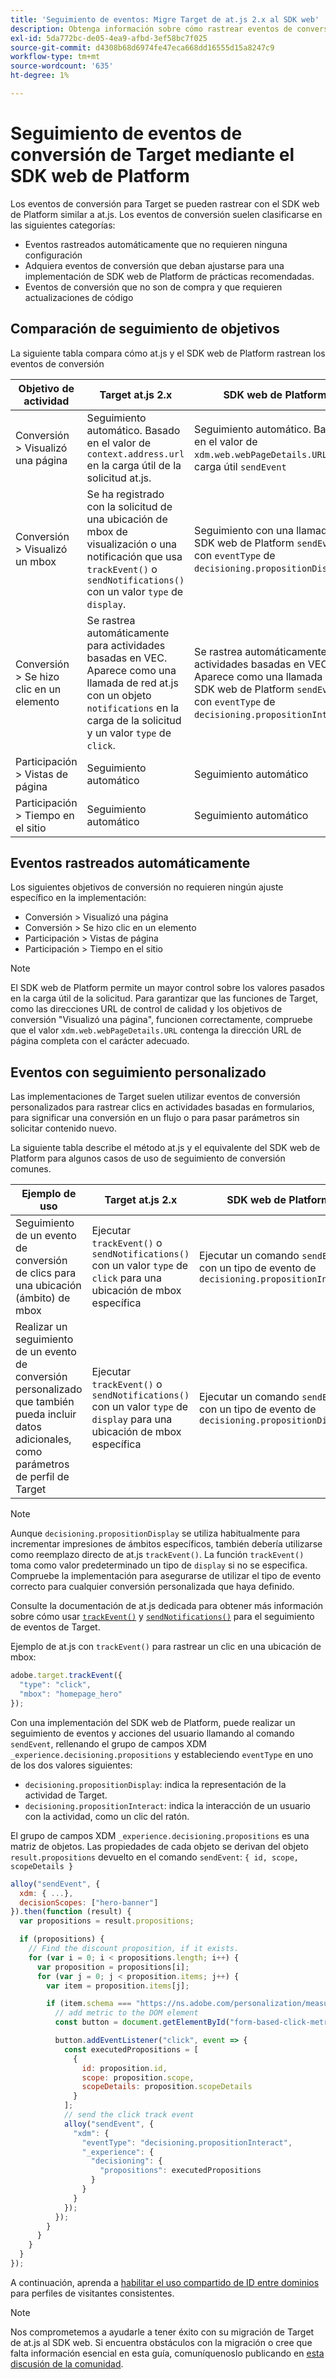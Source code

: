```yaml
---
title: 'Seguimiento de eventos: Migre Target de at.js 2.x al SDK web'
description: Obtenga información sobre cómo rastrear eventos de conversión de Adobe Target mediante el SDK web de Experience Platform.
exl-id: 5da772bc-de05-4ea9-afbd-3ef58bc7f025
source-git-commit: d4308b68d6974fe47eca668dd16555d15a8247c9
workflow-type: tm+mt
source-wordcount: '635'
ht-degree: 1%

---
```


# Seguimiento de eventos de conversión de Target mediante el SDK web de Platform

Los eventos de conversión para Target se pueden rastrear con el SDK web de Platform similar a at.js. Los eventos de conversión suelen clasificarse en las siguientes categorías:

* Eventos rastreados automáticamente que no requieren ninguna configuración
* Adquiera eventos de conversión que deban ajustarse para una implementación de SDK web de Platform de prácticas recomendadas.
* Eventos de conversión que no son de compra y que requieren actualizaciones de código

## Comparación de seguimiento de objetivos

La siguiente tabla compara cómo at.js y el SDK web de Platform rastrean los eventos de conversión

| Objetivo de actividad | Target at.js 2.x | SDK web de Platform |
|---|---|---|
| Conversión > Visualizó una página | Seguimiento automático. Basado en el valor de `context.address.url` en la carga útil de la solicitud at.js. | Seguimiento automático. Basado en el valor de `xdm.web.webPageDetails.URL` en la carga útil `sendEvent` |
| Conversión > Visualizó un mbox | Se ha registrado con la solicitud de una ubicación de mbox de visualización o una notificación que usa `trackEvent()` o `sendNotifications()` con un valor `type` de `display`. | Seguimiento con una llamada del SDK web de Platform `sendEvent` con `eventType` de `decisioning.propositionDisplay`. |
| Conversión > Se hizo clic en un elemento | Se rastrea automáticamente para actividades basadas en VEC. Aparece como una llamada de red at.js con un objeto `notifications` en la carga de la solicitud y un valor `type` de `click`. | Se rastrea automáticamente para actividades basadas en VEC. Aparece como una llamada del SDK web de Platform `sendEvent` con `eventType` de `decisioning.propositionInteract`. |
| Participación > Vistas de página | Seguimiento automático | Seguimiento automático |
| Participación > Tiempo en el sitio | Seguimiento automático | Seguimiento automático |

<!--
| Revenue > RPV, AOV, or Total Sales | Tracked based on the `orderTotal` parameter values for the specified mbox(es) | Tracked based on the `xdm.commerce.order.priceTotal` values. Its best to use the "any mbox" option in the goal setup. |
| Revenue > Orders | Tracked based on the unique `orderId` parameter values for the specified mbox(es) | Tracked based on the unique values for `xdm.commerce.order.purchaseID`. Its best to use the "any mbox" option in the goal setup. |
| Engagement > Custom Scoring | Tracked with the `mboxPageValue` parameter. Refer to the [dedicated documentation](https://experienceleague.adobe.com/docs/target/using/activities/success-metrics/capture-score.html?lang=es) for more details. | Tracked with `data.__adobe.target.mboxPageValue` in the `sendEvent` payload |
-->

## Eventos rastreados automáticamente

Los siguientes objetivos de conversión no requieren ningún ajuste específico en la implementación:

* Conversión > Visualizó una página
* Conversión > Se hizo clic en un elemento
* Participación > Vistas de página
* Participación > Tiempo en el sitio

>[!NOTE]
>
>El SDK web de Platform permite un mayor control sobre los valores pasados en la carga útil de la solicitud. Para garantizar que las funciones de Target, como las direcciones URL de control de calidad y los objetivos de conversión &quot;Visualizó una página&quot;, funcionen correctamente, compruebe que el valor `xdm.web.webPageDetails.URL` contenga la dirección URL de página completa con el carácter adecuado.

<!--
## Purchase conversion events

The following conversion goals are based on the order details information passed in the Platform Web SDK `sendEvent` payload:

* Revenue > Revenue per Visit (RPV)
* Revenue > Average Order Value (AOV)
* Revenue > Total Sales
* Revenue > Orders

Target at.js implementations typically use an order confirmation mbox with the `trackEvent()` or `sendNotifications()` functions to pass the order ID, order total, and a list of product IDs purchased. These methods are specific to Target.

The Platform Web SDK is a shared library for all Adobe applications and you may have other applications such as Adobe Analytics to consider. Because of this shared nature, its best send a single order confirmation call using the appropriate commerce XDM field group.

For more information and an example, refer to the tutorial section about [sending purchase parameters to Target](send-parameters.md#purchase-parameters). 
-->

## Eventos con seguimiento personalizado

Las implementaciones de Target suelen utilizar eventos de conversión personalizados para rastrear clics en actividades basadas en formularios, para significar una conversión en un flujo o para pasar parámetros sin solicitar contenido nuevo.

La siguiente tabla describe el método at.js y el equivalente del SDK web de Platform para algunos casos de uso de seguimiento de conversión comunes.

| Ejemplo de uso | Target at.js 2.x | SDK web de Platform |
|---|---|---|
| Seguimiento de un evento de conversión de clics para una ubicación (ámbito) de mbox | Ejecutar `trackEvent()` o `sendNotifications()` con un valor `type` de `click` para una ubicación de mbox específica | Ejecutar un comando `sendEvent` con un tipo de evento de `decisioning.propositionInteract` |
| Realizar un seguimiento de un evento de conversión personalizado que también pueda incluir datos adicionales, como parámetros de perfil de Target | Ejecutar `trackEvent()` o `sendNotifications()` con un valor `type` de `display` para una ubicación de mbox específica | Ejecutar un comando `sendEvent` con un tipo de evento de `decisioning.propositionDisplay` |

>[!NOTE]
>
>Aunque `decisioning.propositionDisplay` se utiliza habitualmente para incrementar impresiones de ámbitos específicos, también debería utilizarse como reemplazo directo de at.js `trackEvent()`. La función `trackEvent()` toma como valor predeterminado un tipo de `display` si no se especifica. Compruebe la implementación para asegurarse de utilizar el tipo de evento correcto para cualquier conversión personalizada que haya definido.

Consulte la documentación de at.js dedicada para obtener más información sobre cómo usar [`trackEvent()`](https://developer.adobe.com/target/implement/client-side/atjs/atjs-functions/adobe-target-trackevent/) y [`sendNotifications()`](https://developer.adobe.com/target/implement/client-side/atjs/atjs-functions/adobe-target-sendnotifications-atjs-21/) para el seguimiento de eventos de Target.

Ejemplo de at.js con `trackEvent()` para rastrear un clic en una ubicación de mbox:

```JavaScript
adobe.target.trackEvent({
  "type": "click",
  "mbox": "homepage_hero"
});
```

Con una implementación del SDK web de Platform, puede realizar un seguimiento de eventos y acciones del usuario llamando al comando `sendEvent`, rellenando el grupo de campos XDM `_experience.decisioning.propositions` y estableciendo `eventType` en uno de los dos valores siguientes:

* `decisioning.propositionDisplay`: indica la representación de la actividad de Target.
* `decisioning.propositionInteract`: indica la interacción de un usuario con la actividad, como un clic del ratón.

El grupo de campos XDM `_experience.decisioning.propositions` es una matriz de objetos. Las propiedades de cada objeto se derivan del objeto `result.propositions` devuelto en el comando `sendEvent`: `{ id, scope, scopeDetails }`

```JavaScript
alloy("sendEvent", {
  xdm: { ...},
  decisionScopes: ["hero-banner"]
}).then(function (result) {
  var propositions = result.propositions;

  if (propositions) {
    // Find the discount proposition, if it exists.
    for (var i = 0; i < propositions.length; i++) {
      var proposition = propositions[i];
      for (var j = 0; j < proposition.items; j++) {
        var item = proposition.items[j];

        if (item.schema === "https://ns.adobe.com/personalization/measurement") {
          // add metric to the DOM element
          const button = document.getElementById("form-based-click-metric");

          button.addEventListener("click", event => {
            const executedPropositions = [
              {
                id: proposition.id,
                scope: proposition.scope,
                scopeDetails: proposition.scopeDetails
              }
            ];
            // send the click track event
            alloy("sendEvent", {
              "xdm": {
                "eventType": "decisioning.propositionInteract",
                "_experience": {
                  "decisioning": {
                    "propositions": executedPropositions
                  }
                }
              }
            });
          });
        }
      }
    }
  }
});
```

A continuación, aprenda a [habilitar el uso compartido de ID entre dominios](cross-domain.md) para perfiles de visitantes consistentes.

>[!NOTE]
>
>Nos comprometemos a ayudarle a tener éxito con su migración de Target de at.js al SDK web. Si encuentra obstáculos con la migración o cree que falta información esencial en esta guía, comuníquenoslo publicando en [esta discusión de la comunidad](https://experienceleaguecommunities.adobe.com/t5/adobe-experience-platform-data/tutorial-discussion-migrate-target-from-at-js-to-web-sdk/m-p/575587?profile.language=es#M463).
